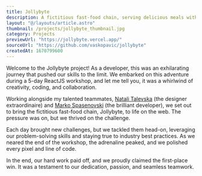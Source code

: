 ```yaml
---
title: Jollybyte
description: A fictitious fast-food chain, serving delicious meals with a side of happiness. This project is the result of our team's hard work and creativity during a 5-day ReactJS workshop.
layout: "@/layouts/article.astro"
thumbnail: /projects/jollybyte_thumbnail.jpg
category: Projects
previewUrl: "https://jollybyte.vercel.app/"
sourceUrl: "https://github.com/vaskopavic/jollybyte"
createdAt: 1670799600
---
```


Welcome to the Jollybyte project! As a developer, this was an exhilarating journey that pushed our skills to the limit. We embarked on this adventure during a 5-day ReactJS workshop, and let me tell you, it was a whirlwind of creativity, coding, and collaboration.

Working alongside my talented teammates, [Natali Talevska](https://www.linkedin.com/in/natali-talevska/) (the designer extraordinaire) and [Marko Spasenovski](https://www.linkedin.com/in/marko-spasenovski/) (the brilliant developer), we set out to bring the fictitious fast-food chain, Jollybyte, to life on the web. The pressure was on, but we thrived on the challenge.

Each day brought new challenges, but we tackled them head-on, leveraging our problem-solving skills and staying true to industry best practices. As we neared the end of the workshop, the adrenaline peaked, and we polished every pixel and line of code.

In the end, our hard work paid off, and we proudly claimed the first-place win. It was a testament to our dedication, passion, and seamless teamwork.
